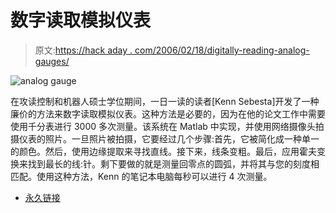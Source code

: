 # 数字读取模拟仪表

> 原文:[https://hack aday . com/2006/02/18/digitally-reading-analog-gauges/](https://hackaday.com/2006/02/18/digitally-reading-analog-gauges/)

![analog gauge](../Images/a6bec928e2f3fcefc334e15f3c9991ad.png)

在攻读控制和机器人硕士学位期间，一日一读的读者[Kenn Sebesta]开发了一种廉价的方法来数字读取模拟仪表。这种方法是必要的，因为在他的论文工作中需要使用千分表进行 3000 多次测量。该系统在 Matlab 中实现，并使用网络摄像头拍摄仪表的照片。一旦照片被拍摄，它要经过几个步骤:首先，它被简化成一种单一的颜色。然后，使用边缘提取来寻找直线。接下来，线条变粗。最后，应用霍夫变换来找到最长的线:针。剩下要做的就是测量回零点的圆弧，并将其与您的刻度相匹配。使用这种方法，Kenn 的笔记本电脑每秒可以进行 4 次测量。

*   [永久链接](http://www.eissq.com/DialADC.html)